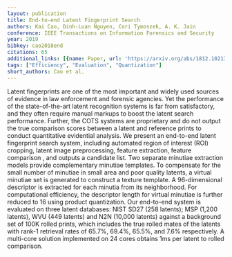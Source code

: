 ```yaml
---
layout: publication
title: End-to-end Latent Fingerprint Search
authors: Kai Cao, Dinh-Luan Nguyen, Cori Tymoszek, A. K. Jain
conference: IEEE Transactions on Information Forensics and Security
year: 2019
bibkey: cao2018end
citations: 65
additional_links: [{name: Paper, url: 'https://arxiv.org/abs/1812.10213'}]
tags: ["Efficiency", "Evaluation", "Quantization"]
short_authors: Cao et al.
---
```

Latent fingerprints are one of the most important and widely used sources of
evidence in law enforcement and forensic agencies. Yet the performance of the
state-of-the-art latent recognition systems is far from satisfactory, and they
often require manual markups to boost the latent search performance. Further,
the COTS systems are proprietary and do not output the true comparison scores
between a latent and reference prints to conduct quantitative evidential
analysis. We present an end-to-end latent fingerprint search system, including
automated region of interest (ROI) cropping, latent image preprocessing,
feature extraction, feature comparison , and outputs a candidate list. Two
separate minutiae extraction models provide complementary minutiae templates.
To compensate for the small number of minutiae in small area and poor quality
latents, a virtual minutiae set is generated to construct a texture template. A
96-dimensional descriptor is extracted for each minutia from its neighborhood.
For computational efficiency, the descriptor length for virtual minutiae is
further reduced to 16 using product quantization. Our end-to-end system is
evaluated on three latent databases: NIST SD27 (258 latents); MSP (1,200
latents), WVU (449 latents) and N2N (10,000 latents) against a background set
of 100K rolled prints, which includes the true rolled mates of the latents with
rank-1 retrieval rates of 65.7%, 69.4%, 65.5%, and 7.6% respectively. A
multi-core solution implemented on 24 cores obtains 1ms per latent to rolled
comparison.